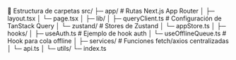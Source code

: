 📂 Estructura de carpetas
src/
 ├─ app/                # Rutas Next.js App Router
 │   ├─ layout.tsx
 │   └─ page.tsx
 │
 ├─ lib/
 │   ├─ queryClient.ts  # Configuración de TanStack Query
 │   └─ zustand/        # Stores de Zustand
 │       └─ appStore.ts
 │
 ├─ hooks/
 │   ├─ useAuth.ts      # Ejemplo de hook auth
 │   └─ useOfflineQueue.ts # Hook para cola offline
 │
 ├─ services/           # Funciones fetch/axios centralizadas
 │   └─ api.ts
 │
 └─ utils/
     └─ index.ts
